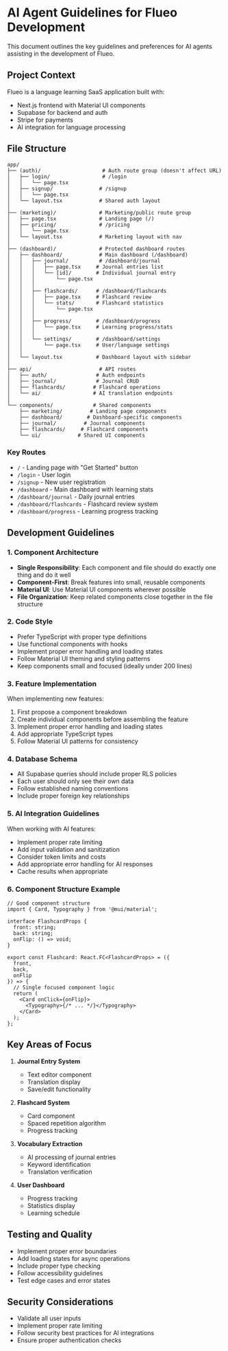 # AI Agent Guidelines for Flueo Development

This document outlines the key guidelines and preferences for AI agents assisting in the development of Flueo.

## Project Context

Flueo is a language learning SaaS application built with:
- Next.js frontend with Material UI components
- Supabase for backend and auth
- Stripe for payments
- AI integration for language processing

## File Structure

```
app/
├── (auth)/                    # Auth route group (doesn't affect URL)
│   ├── login/                 # /login
│   │   └── page.tsx          
│   ├── signup/               # /signup
│   │   └── page.tsx
│   └── layout.tsx            # Shared auth layout
│
├── (marketing)/              # Marketing/public route group
│   ├── page.tsx              # Landing page (/)
│   ├── pricing/              # /pricing
│   │   └── page.tsx
│   └── layout.tsx            # Marketing layout with nav
│
├── (dashboard)/              # Protected dashboard routes
│   ├── dashboard/            # Main dashboard (/dashboard)
│   │   ├── journal/          # /dashboard/journal
│   │   │   ├── page.tsx     # Journal entries list
│   │   │   └── [id]/        # Individual journal entry
│   │   │       └── page.tsx
│   │   │
│   │   ├── flashcards/      # /dashboard/flashcards
│   │   │   ├── page.tsx     # Flashcard review
│   │   │   └── stats/       # Flashcard statistics
│   │   │       └── page.tsx
│   │   │
│   │   ├── progress/        # /dashboard/progress
│   │   │   └── page.tsx     # Learning progress/stats
│   │   │
│   │   └── settings/        # /dashboard/settings
│   │       └── page.tsx     # User/language settings
│   │
│   └── layout.tsx           # Dashboard layout with sidebar
│
├── api/                      # API routes
│   ├── auth/                # Auth endpoints
│   ├── journal/             # Journal CRUD
│   ├── flashcards/         # Flashcard operations
│   └── ai/                 # AI translation endpoints
│
└── components/             # Shared components
    ├── marketing/         # Landing page components
    ├── dashboard/        # Dashboard-specific components
    ├── journal/         # Journal components
    ├── flashcards/     # Flashcard components
    └── ui/            # Shared UI components
```

### Key Routes

- `/` - Landing page with "Get Started" button
- `/login` - User login
- `/signup` - New user registration
- `/dashboard` - Main dashboard with learning stats
- `/dashboard/journal` - Daily journal entries
- `/dashboard/flashcards` - Flashcard review system
- `/dashboard/progress` - Learning progress tracking

## Development Guidelines

### 1. Component Architecture

- **Single Responsibility**: Each component and file should do exactly one thing and do it well
- **Component-First**: Break features into small, reusable components
- **Material UI**: Use Material UI components wherever possible
- **File Organization**: Keep related components close together in the file structure

### 2. Code Style

- Prefer TypeScript with proper type definitions
- Use functional components with hooks
- Implement proper error handling and loading states
- Follow Material UI theming and styling patterns
- Keep components small and focused (ideally under 200 lines)

### 3. Feature Implementation

When implementing new features:
1. First propose a component breakdown
2. Create individual components before assembling the feature
3. Implement proper error handling and loading states
4. Add appropriate TypeScript types
5. Follow Material UI patterns for consistency

### 4. Database Schema

- All Supabase queries should include proper RLS policies
- Each user should only see their own data
- Follow established naming conventions
- Include proper foreign key relationships

### 5. AI Integration Guidelines

When working with AI features:
- Implement proper rate limiting
- Add input validation and sanitization
- Consider token limits and costs
- Add appropriate error handling for AI responses
- Cache results when appropriate

### 6. Component Structure Example

```tsx
// Good component structure
import { Card, Typography } from '@mui/material';

interface FlashcardProps {
  front: string;
  back: string;
  onFlip: () => void;
}

export const Flashcard: React.FC<FlashcardProps> = ({
  front,
  back,
  onFlip
}) => {
  // Single focused component logic
  return (
    <Card onClick={onFlip}>
      <Typography>{/* ... */}</Typography>
    </Card>
  );
};
```

## Key Areas of Focus

1. **Journal Entry System**
   - Text editor component
   - Translation display
   - Save/edit functionality

2. **Flashcard System**
   - Card component
   - Spaced repetition algorithm
   - Progress tracking

3. **Vocabulary Extraction**
   - AI processing of journal entries
   - Keyword identification
   - Translation verification

4. **User Dashboard**
   - Progress tracking
   - Statistics display
   - Learning schedule

## Testing and Quality

- Implement proper error boundaries
- Add loading states for async operations
- Include proper type checking
- Follow accessibility guidelines
- Test edge cases and error states

## Security Considerations

- Validate all user inputs
- Implement proper rate limiting
- Follow security best practices for AI integrations
- Ensure proper authentication checks
